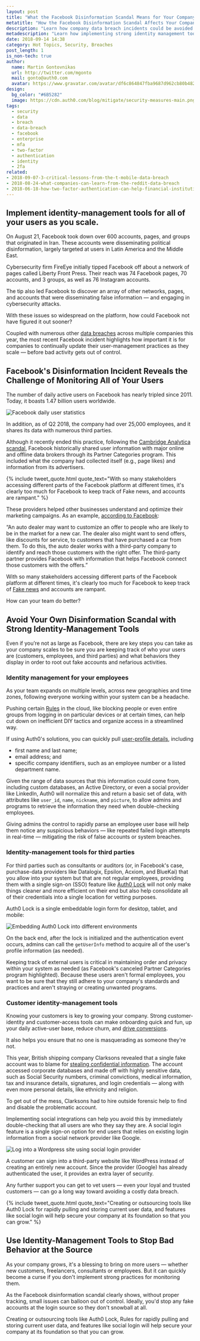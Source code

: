 ```yaml
---
layout: post
title: "What the Facebook Disinformation Scandal Means for Your Company"
metatitle: "How the Facebook Disinformation Scandal Affects Your Company"
description: "Learn how company data breach incidents could be avoided using strong identity management tools"
metadescription: "Learn how implementing strong identity management tools from Auth0 could help to avoid company data breach incidents as you scale"
date: 2018-09-14 14:38
category: Hot Topics, Security, Breaches
post_length: 1
is_non-tech: true
author:
  name: Martin Gontovnikas
  url: http://twitter.com/mgonto
  mail: gonto@auth0.com
  avatar: https://www.gravatar.com/avatar/df6c864847fba9687d962cb80b482764??s=60
design:
  bg_color: "#6B5282"
  image: https://cdn.auth0.com/blog/mitigate/security-measures-main.png
tags:
  - security
  - data
  - breach
  - data-breach
  - facebook
  - enterprise
  - mfa
  - two-factor
  - authentication
  - identity
  - 2fa
related:
- 2018-09-07-3-critical-lessons-from-the-t-mobile-data-breach
- 2018-08-24-what-companies-can-learn-from-the-reddit-data-breach
- 2018-06-18-how-two-factor-authentication-can-help-financial-institutions-reduce-data-breaches
---
```


## Implement identity-management tools for all of your users as you scale.

On August 21, Facebook took down over 600 accounts, pages, and groups that originated in Iran. These accounts were disseminating political disinformation, largely targeted at users in Latin America and the Middle East.

Cybersecurity firm FireEye initially tipped Facebook off about a network of pages called Liberty Front Press. Their reach was 74 Facebook pages, 70 accounts, and 3 groups, as well as 76 Instagram accounts.

The tip also led Facebook to discover an array of other networks, pages, and accounts that were disseminating false information — and engaging in cybersecurity attacks.

With these issues so widespread on the platform, how could Facebook not have figured it out sooner?

Coupled with numerous other [data breaches](https://auth0.com/blog/what-companies-can-learn-from-the-reddit-data-breach/) across multiple companies this year, the most recent Facebook incident highlights how important it is for companies to continually update their user-management practices as they scale — before bad activity gets out of control.

## Facebook's Disinformation Incident Reveals the Challenge of Monitoring All of Your Users

The number of daily active users on Facebook has nearly tripled since 2011. Today, it boasts 1.47 billion users worldwide.

![Facebook daily user statistics](https://cdn.auth0.com/blog/facebook-scandal:daily-users.png)
 
In addition, as of Q2 2018, the company had over 25,000 employees, and it shares its data with numerous third parties. 

Although it recently ended this practice, following the [Cambridge Analytica scandal](https://www.godaddy.com/garage/facebook-privacy-and-your-brand-considerations/), Facebook historically shared user information with major online and offline data brokers through its Partner Categories program. This included what the company had collected itself (e.g., page likes) and information from its advertisers.

{% include tweet_quote.html quote_text="With so many stakeholders accessing different parts of the Facebook platform at different times, it's clearly too much for Facebook to keep track of Fake news, and accounts are rampant." %}

These providers helped other businesses understand and optimize their marketing campaigns. As an example, [according to Facebook](https://www.facebook.com/help/494750870625830):

“An auto dealer may want to customize an offer to people who are likely to be in the market for a new car. The dealer also might want to send offers, like discounts for service, to customers that have purchased a car from them. To do this, the auto dealer works with a third-party company to identify and reach those customers with the right offer. The third-party partner provides Facebook with information that helps Facebook connect those customers with the offers.” 

With so many stakeholders accessing different parts of the Facebook platform at different times, it's clearly too much for Facebook to keep track of [Fake news](https://www.zuora.com/2017/05/26/social-platforms-channel-fake-news-next-revolution-journalism-2/) and accounts are rampant.

How can your team do better?

## Avoid Your Own Disinformation Scandal with Strong Identity-Management Tools

Even if you’re not as large as Facebook, there are key steps you can take as your company scales to be sure you are keeping track of who your users are (customers, employees, and third parties) and what behaviors they display in order to root out fake accounts and nefarious activities.

### Identity management for your employees

As your team expands on multiple levels, across new geographies and time zones, following everyone working within your system can be a headache.

Pushing certain [Rules](https://auth0.com/learn/cloud-identity-access-management/) in the cloud, like blocking people or even entire groups from logging in on particular devices or at certain times, can help cut down on inefficient DIY tactics and organize access in a streamlined way.

If using Auth0's solutions, you can quickly pull [user-profile details](https://auth0.com/docs/user-profile/user-profile-details), including

* first name and last name;
* email address; and
* specific company identifiers, such as an employee number or a listed department name.

Given the range of data sources that this information could come from, including custom databases, an Active Directory, or even a social provider like LinkedIn, Auth0 will normalize this and return a basic set of data, with attributes like  `user_id`, `name`, `nickname`, and `picture`, to allow admins and programs to retrieve the information they need when double-checking employees.

Giving admins the control to rapidly parse an employee user base will help them notice any suspicious behaviors — like repeated failed login attempts in real-time — mitigating the risk of false accounts or system breaches.

### Identity-management tools for third parties

For third parties such as consultants or auditors (or, in Facebook's case, purchase-data providers like Datalogix, Epsilon, Acxiom, and BlueKai) that you allow into your system but that are not regular employees, providing them with a single sign-on (SSO) feature like [Auth0 Lock](https://auth0.com/lock) will not only make things cleaner and more efficient on their end but also help consolidate all of their credentials into a single location for vetting purposes.

Auth0 Lock is a single embeddable login form for desktop, tablet, and mobile:

![Embedding Auth0 Lock into different environments](https://cdn.auth0.com/blog/facebook-scandal:auth0-embed.png)

On the back end, after the lock is initialized and the authentication event occurs, admins can call the `getUserInfo` method to acquire all of the user's profile information (as needed).

Keeping track of external users is critical in maintaining order and privacy within your system as needed (as Facebook's canceled Partner Categories program highlighted). Because these users aren't formal employees, you want to be sure that they still adhere to your company's standards and practices and aren't straying or creating unwanted programs.

### Customer identity-management tools

Knowing your customers is key to growing your company. Strong customer-identity and customer-access tools can make onboarding quick and fun, up your daily active-user base, reduce churn, and [drive conversions](https://blog.nomnominsights.com/turning-customer-feedback-into-research-hypotheses/).

It also helps you ensure that no one is masquerading as someone they're not.

This year, British shipping company Clarksons revealed that a single fake account was to blame for [stealing confidential information](https://www.zdnet.com/article/clarkson-says-single-user-account-to-blame-for-data-breach/). The account accessed corporate databases and made off with highly sensitive data, such as Social Security numbers, criminal convictions, medical information, tax and insurance details, signatures, and login credentials  — along with even more personal details, like ethnicity and religion.

To get out of the mess, Clarksons had to hire outside forensic help to find and disable the problematic account.

Implementing social integrations can help you avoid this by immediately double-checking that all users are who they say they are. A social login feature is a single sign-on option for end users that relies on existing login information from a social network provider like Google.

![Log into a Wordpress site using social login provider](https://cdn.auth0.com/blog/facebook-scandal:auth0-wordpress.png)

A customer can sign into a third-party website like WordPress instead of creating an entirely new account. Since the provider (Google) has already authenticated the user, it provides an extra layer of security.

Any further support you can get to vet users — even your loyal and trusted customers — can go a long way toward avoiding a costly data breach.

{% include tweet_quote.html quote_text="Creating or outsourcing tools like Auth0 Lock for rapidly pulling and storing current user data, and features like social login will help secure your company at its foundation so that you can grow." %}

## Use Identity-Management Tools to Stop Bad Behavior at the Source 

As your company grows, it's a blessing to bring on more users — whether new customers, freelancers, consultants or employees. But it can quickly become a curse if you don't implement strong practices for monitoring them.

As the Facebook disinformation scandal clearly shows, without proper tracking, small issues can balloon out of control. Ideally, you'd stop any fake accounts at the login source so they don't snowball at all.

Creating or outsourcing tools like Auth0 Lock, Rules for rapidly pulling and storing current user data, and features like social login will help secure your company at its foundation so that you can grow.
